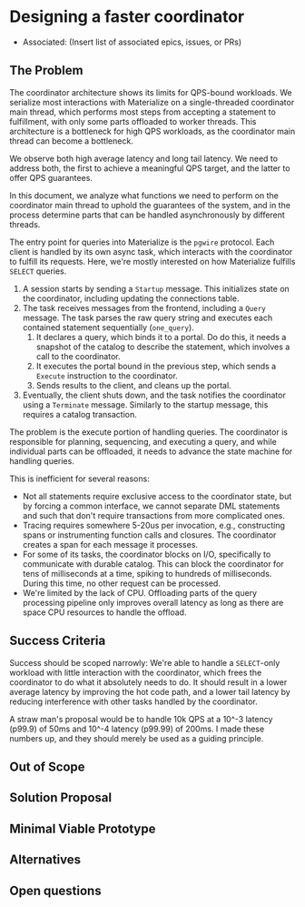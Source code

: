 # Designing a faster coordinator

- Associated: (Insert list of associated epics, issues, or PRs)

<!--
The goal of a design document is to thoroughly discover problems and
examine potential solutions before moving into the delivery phase of
a project. In order to be ready to share, a design document must address
the questions in each of the following sections. Any additional content
is at the discretion of the author.

Note: Feel free to add or remove sections as needed. However, most design
docs should at least keep the suggested sections.
-->

## The Problem

<!--
What is the user problem we want to solve?

The answer to this question should link to at least one open GitHub
issue describing the problem.
-->

The coordinator architecture shows its limits for QPS-bound workloads. We
serialize most interactions with Materialize on a single-threaded coordinator
main thread, which performs most steps from accepting a statement to
fulfillment, with only some parts offloaded to worker threads. This
architecture is a bottleneck for high QPS workloads, as the coordinator main
thread can become a bottleneck.

We observe both high average latency and long tail latency. We need to address
both, the first to achieve a meaningful QPS target, and the latter to offer QPS
guarantees.

In this document, we analyze what functions we need to perform on the
coordinator main thread to uphold the guarantees of the system, and in the
process determine parts that can be handled asynchronously by different
threads.

The entry point for queries into Materialize is the `pgwire` protocol. Each
client is handled by its own async task, which interacts with the coordinator
to fulfill its requests. Here, we're mostly interested on how Materialize
fulfills `SELECT` queries.

1. A session starts by sending a `Startup` message. This initializes state on
   the coordinator, including updating the connections table.
2. The task receives messages from the frontend, including a `Query` message.
   The task parses the raw query string and executes each contained statement
   sequentially (`one_query`).
   1. It declares a query, which binds it to a portal. Do do this, it needs a
      snapshot of the catalog to describe the statement, which involves a call
      to the coordinator.
   2. It executes the portal bound in the previous step, which sends a
      `Execute` instruction to the coordinator.
   3. Sends results to the client, and cleans up the portal.
3. Eventually, the client shuts down, and the task notifies the coordinator
   using a `Terminate` message. Similarly to the startup message, this requires
   a catalog transaction.

The problem is the execute portion of handling queries. The coordinator is
responsible for planning, sequencing, and executing a query, and while
individual parts can be offloaded, it needs to advance the state machine for
handling queries.

This is inefficient for several reasons:
* Not all statements require exclusive access to the coordinator state, but by
  forcing a common interface, we cannot separate DML statements and such that
  don't require transactions from more complicated ones.
* Tracing requires somewhere 5-20us per invocation, e.g., constructing spans or
  instrumenting function calls and closures. The coordinator creates a span for
  each message it processes.
* For some of its tasks, the coordinator blocks on I/O, specifically to
  communicate with durable catalog. This can block the coordinator for tens of
  milliseconds at a time, spiking to hundreds of milliseconds. During this
  time, no other request can be processed.
* We're limited by the lack of CPU. Offloading parts of the query processing
  pipeline only improves overall latency as long as there are space CPU
  resources to handle the offload.

## Success Criteria

<!--
What does a solution to this problem need to accomplish in order to
be successful?

The criteria should help us verify that a proposed solution would solve
our problem without naming a specific solution. Instead, focus on the
outcomes we hope result from this work. Feel free to list both qualitative
and quantitative measurements.
-->

Success should be scoped narrowly: We're able to handle a `SELECT`-only
workload with little interaction with the coordinator, which frees the
coordinator to do what it absolutely needs to do. It should result in a lower
average latency by improving the hot code path, and a lower tail latency by
reducing interference with other tasks handled by the coordinator.

A straw man's proposal would be to handle 10k QPS at a 10^-3 latency (p99.9) of
50ms and 10^-4 latency (p99.99) of 200ms. I made these numbers up, and they
should merely be used as a guiding principle.

## Out of Scope

<!--
What does a solution to this problem not need to address in order to be
successful?

It's important to be clear about what parts of a problem we won't be solving
and why. This leads to crisper designs, and it aids in focusing the reviewer.
-->

## Solution Proposal

<!--
What is your preferred solution, and why have you chosen it over the
alternatives? Start this section with a brief, high-level summary.

This is your opportunity to clearly communicate your chosen design. For any
design document, the appropriate level of technical details depends both on
the target reviewers and the nature of the design that is being proposed.
A good rule of thumb is that you should strive for the minimum level of
detail that fully communicates the proposal to your reviewers. If you're
unsure, reach out to your manager for help.

Remember to document any dependencies that may need to break or change as a
result of this work.
-->

## Minimal Viable Prototype

<!--
Build and share the minimal viable version of your project to validate the
design, value, and user experience. Depending on the project, your prototype
might look like:

- A Figma wireframe, or fuller prototype
- SQL syntax that isn't actually attached to anything on the backend
- A hacky but working live demo of a solution running on your laptop or in a
  staging environment

The best prototypes will be validated by Materialize team members as well
as prospects and customers. If you want help getting your prototype in front
of external folks, reach out to the Product team in #product.

This step is crucial for de-risking the design as early as possible and a
prototype is required in most cases. In _some_ cases it can be beneficial to
get eyes on the initial proposal without a prototype. If you think that
there is a good reason for skipping or delaying the prototype, please
explicitly mention it in this section and provide details on why you'd
like to skip or delay it.
-->

## Alternatives

<!--
What other solutions were considered, and why weren't they chosen?

This is your chance to demonstrate that you've fully discovered the problem.
Alternative solutions can come from many places, like: you or your Materialize
team members, our customers, our prospects, academic research, prior art, or
competitive research. One of our company values is to "do the reading" and
to "write things down." This is your opportunity to demonstrate both!
-->

## Open questions

<!--
What is left unaddressed by this design document that needs to be
closed out?

When a design document is authored and shared, there might still be
open questions that need to be explored. Through the design document
process, you are responsible for getting answers to these open
questions. All open questions should be answered by the time a design
document is merged.
-->
